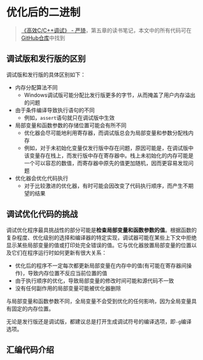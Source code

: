 # 优化后的二进制

> [《高效C/C++调试》 - 严琦](http://www.tup.tsinghua.edu.cn/Wap/tsxqy.aspx?id=10204101)，第五章的读书笔记，本文中的所有代码可在[GitHub仓库](https://github.com/LittleBee1024/learning_book/tree/main/docs/booknotes/cpp_debug/05/code)中找到


## 调试版和发行版的区别

调试版和发行版的具体区别如下：

* 内存分配算法不同
    * Windows调试版可能分配比发行版更多的字节，从而掩盖了用户内存溢出的问题
* 由于条件编译导致执行语句的不同
    * 例如，`assert`语句就只在调试版中生效
* 局部变量和函数参数的存储位置可能会有所不同
    * 优化器会尽可能地利用寄存器，而调试版总会为局部变量和参数分配栈内存
    * 例如，对于未初始化变量仅发行版中存在问题，原因可能是，在调试版中该变量存在栈上，而发行版中存在寄存器中。栈上未初始化的内存可能是一个可以容忍的数值，而寄存器中原先的值更加随机，因而更容易发现问题
* 优化器会优化代码执行
    * 对于比较激进的优化器，有时可能会因改变了代码执行顺序，而产生不期望的结果

## 调试优化代码的挑战

调试优化程序最具挑战性的部分可能是**检查局部变量和函数参数的值**。根据函数的复杂程度、优化级别的选择和编译器的特定实现，调试器可能在某些上下文中拒绝显示某些局部变量的值或打印处完全错误的值。它与优化器放置局部变量的位置以及它们在程序运行时如何更新有很大关系：

* 优化后的程序不一定每次都更新局部变量在内存中的值(有可能在寄存器间操作)，导致内存位置不反应当前位置的值
* 由于执行顺序的优化，导致局部变量的修改时间可能和源代码不一致
* 没有任何副作用的局部变量可能被优化器删除

与局部变量和函数参数不同，全局变量不会受到优化的任何影响，因为全局变量具有固定的内存位置。

无论是发行版还是调试版，都建议总是打开生成调试符号的编译选项，即`-g`编译选项。

## 汇编代码介绍


